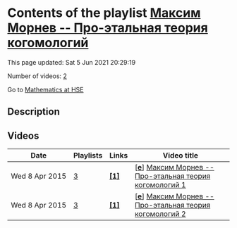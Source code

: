 # Contents of the playlist [Максим Морнев -- Про-этальная теория когомологий](https://www.youtube.com/playlist?list=PLq3E5oubNNoDYQtF7gzUpDVNYchHGgo1C)

This page updated: Sat 5 Jun 2021 20:29:19

Number of videos: [2](#videos)

Go to [Mathematics at HSE](../README.md)

## Description



## Videos

|Date|Playlists|Links|Video title|
|---|---|---|---|
| Wed&nbsp;8&nbsp;Apr&nbsp;2015 | [3](../playlists/3 "Максим Морнев -- Про-этальная теория когомологий") | [**[1]**](http://www.youtube.com/editor) | [[**e**](https://studio.youtube.com/video/IEpoAJCylgs/edit "Edit")] [Максим Морнев -- Про-этальная теория когомологий 1](https://www.youtube.com/watch?v=IEpoAJCylgs&list=PLq3E5oubNNoDYQtF7gzUpDVNYchHGgo1C "Это видео создано с помощью видеоредактора YouTube (http://www.youtube.com/editor)") |
| Wed&nbsp;8&nbsp;Apr&nbsp;2015 | [3](../playlists/3 "Максим Морнев -- Про-этальная теория когомологий") | [**[1]**](http://www.youtube.com/editor) | [[**e**](https://studio.youtube.com/video/iriso3zUZ18/edit "Edit")] [Максим Морнев -- Про-этальная теория когомологий 2](https://www.youtube.com/watch?v=iriso3zUZ18&list=PLq3E5oubNNoDYQtF7gzUpDVNYchHGgo1C "Это видео создано с помощью видеоредактора YouTube (http://www.youtube.com/editor)") |
